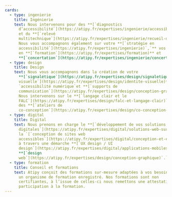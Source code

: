 ```yaml
---
cards:
  - type: ingenierie
    title: Ingénierie
    text: Nous intervenons pour des **[`diagnostics
      d’accessibilité`](https://atipy.fr/expertises/ingenierie/accessibilite-du-cadre-bati)**
      et du **[`relevé
      multitechnique`](https://atipy.fr/expertises/ingenierie/recueil-de-donnees-complementaires)**.
      Nous vous accompagnons également sur votre **[`stratégie en
      accessibilité`](https://atipy.fr/expertises/ingenierie)`,`** vos besoins
      en **[`formation`](https://atipy.fr/expertises/formation)** et
      **[`concertation`](https://atipy.fr/expertises/ingenierie/concertation-et-evenementiel)`.`**
  - type: design
    title: Design
    text: Nous vous accompagnons dans la création de votre
      **[`signalétique`](https://atipy.fr/expertises/design/signaletique)`,`[`identité
      visuelle`](https://atipy.fr/expertises/design/identite-visuelle)**
      `accessibilité numérique`et **[`supports de
      communication`](https://atipy.fr/expertises/design/conception-graphique)`.`**
      Nous intervenons sur le **[`langage clair et le
      FALC`](https://atipy.fr/expertises/design/falc-et-langage-clair)`,`** et
      des **[`ateliers de
      co-conception`](https://atipy.fr/expertises/design/co-conception-et-concertation)`.`**
  - type: digital
    title: Digital
    text: Nous prenons en charge le **[`développement de vos solutions
      digitales`](https://atipy.fr/expertises/digital/solutions-web-sur-mesure)`,
      la `[`conception de sites web
      accessibles`](https://atipy.fr/expertises/digital/conception-et-expertise)**
      à travers une démarche **[`UX design / UI
      design`](https://atipy.fr/expertises/digital/applications-mobiles-1)** et
      **[`design
      web`](https://atipy.fr/expertises/design/conception-graphique)`.`**
  - type: formation
    title: Conseil et formations
    text: Atipy conçoit des formations sur-mesure adaptées à vos besoins. Atipy est
      un organisme de formation enregistré. Nos formations sont non
      certifiantes, à l’issue de celles-ci nous remettons une attestation de
      participation à la formation.
---
```


